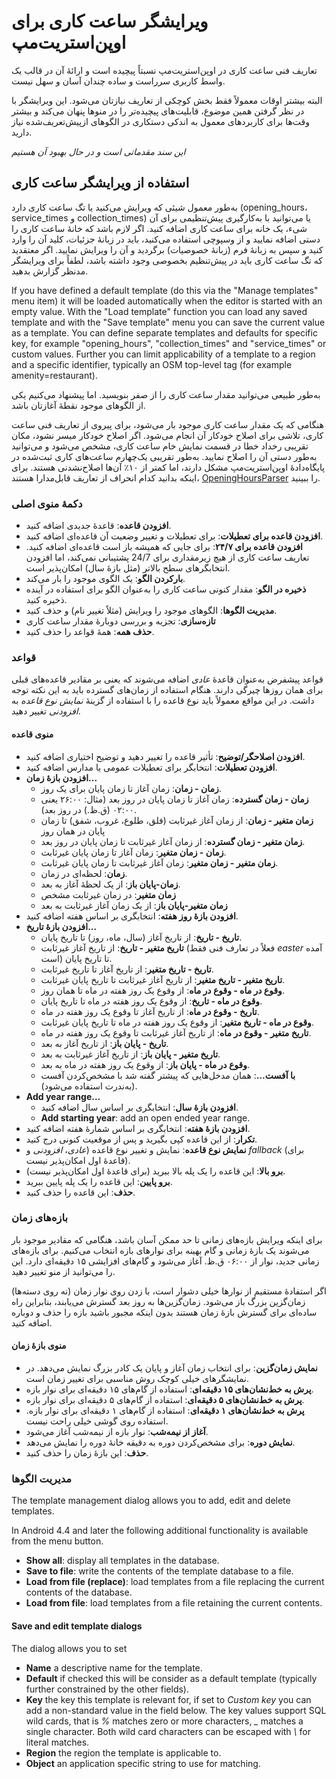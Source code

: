 # ویرایشگر ساعت کاری برای اوپن‌استریت‌مپ

تعاریف فنی ساعت کاری در اوپن‌استریت‌مپ نسبتاً پیچیده است و ارائهٔ آن در قالب یک واسط کاربری سرراست و ساده چندان آسان و سهل نیست.

البته بیشتر اوقات معمولاً فقط بخش کوچکی از تعاریف نیازتان می‌شود. این ویرایشگر با در نظر گرفتن همین موضوع، قابلیت‌های پیچیده‌تر را در منوها پنهان می‌کند و بیشتر وقت‌ها برای کاربردهای معمول به اندکی دستکاری در الگوهای ازپیش‌تعریف‌شده نیاز دارید.

_این سند مقدماتی است و در حال بهبود آن هستیم_

## استفاده از ویرایشگر ساعت کاری

به‌طور معمول شیئی که ویرایش می‌کنید یا تگ ساعت کاری دارد (opening_hours،‏ service_times و collection_times) یا می‌توانید با به‌کارگیری پیش‌تنظیمی برای آن شیء، یک خانه برای ساعت کاری اضافه کنید. اگر لازم باشد که خانهٔ ساعت کاری را دستی اضافه نمایید و از وسپوچی استفاده می‌کنید، باید در زبانهٔ جزئیات، کلید آن را وارد کنید و سپس به زبانهٔ فرم (زبانهٔ خصوصیات) برگردید و آن را ویرایش نمایید. اگر معتقدید که تگ ساعت کاری باید در پیش‌تنظیم بخصوصی وجود داشته باشد، لطفاً برای ویرایشگر مدنظر گزارش بدهید.

If you have defined a default template (do this via the "Manage templates" menu item) it will be loaded automatically when the editor is started with an empty value. With the "Load template" function you can load any saved template and with the "Save template" menu you can save the current value as a template. You can define separate templates and defaults for specific key, for example "opening_hours", "collection_times" and "service_times" or custom values. Further you can limit applicability of a template to a region and a specific identifier, typically an OSM top-level tag (for example amenity=restaurant). 

به‌طور طبیعی می‌توانید مقدار ساعت کاری را از صفر بنویسید. اما پیشنهاد می‌کنیم یکی از الگوهای موجود نقطهٔ آغازتان باشد.

هنگامی که یک مقدار ساعت کاری موجود بار می‌شود، برای پیروی از تعاریف فنی ساعت کاری، تلاشی برای اصلاح خودکار آن انجام می‌شود. اگر اصلاح خودکار میسر نشود، مکان تقریبی رخداد خطا در قسمت نمایش خام ساعت کاری، مشخص می‌شود و می‌توانید به‌طور دستی آن را اصلاح نمایید. به‌طور تقریبی یک‌چهارم ساعت‌های کاری ثبت‌شده در پایگاه‌دادهٔ اوپن‌استریت‌مپ مشکل دارند، اما کمتر از ۱۰٪ آن‌ها اصلاح‌نشدنی هستند. برای اینکه بدانید کدام انحراف از تعاریف قابل‌مدارا هستند، [OpeningHoursParser](https://github.com/simonpoole/OpeningHoursParser) را ببینید.

### دکمهٔ منوی اصلی

* __افزودن قاعده__: قاعدهٔ جدیدی اضافه کنید.
* __افزودن قاعده برای تعطیلات__: برای تعطیلات و تغییر وضعیت آن قاعده‌ای اضافه کنید.
* __افزودن قاعده برای ۲۴/۷__: برای جایی که همیشه باز است قاعده‌ای اضافه کنید. تعاریف ساعت کاری از هیچ زیرمقداری برای 24/7 پشتیبانی نمی‌کند، اما افزودن انتخابگرهای سطح بالاتر (مثل بازهٔ سال) امکان‌پذیر است.
* __بارکردن الگو__: یک الگوی موجود را بار می‌کند.
* __ذخیره در الگو__: مقدار کنونی ساعت کاری را به‌عنوان الگو برای استفاده در آینده ذخیره کنید.
* __مدیریت الگوها__: الگوهای موجود را ویرایش (مثلاً تغییر نام) و حذف کنید.
* __تازه‌سازی__: تجزیه و بررسی دوبارهٔ مقدار ساعت کاری
* __حذف همه__: همهٔ قواعد را حذف کنید.

### قواعد

قواعد پیشفرض به‌عنوان قاعدهٔ _عادی_ اضافه می‌شوند که یعنی بر مقادیر قاعده‌های قبلی برای همان روزها چیرگی دارند. هنگام استفاده از زمان‌های گسترده باید به این نکته توجه داشت. در این مواقع معمولاً باید نوع قاعده را با استفاده از گزینهٔ _نمایش نوع قاعده_ به _افزودنی_ تغییر دهید.

#### منوی قاعده

* __افزودن اصلاحگر/توضیح__: تأثیر قاعده را تغییر دهید و توضیح اختیاری اضافه کنید.
* __افزودن تعطیلات__: انتخابگر برای تعطیلات عمومی یا مدارس اضافه کنید.
* __افزودن بازهٔ زمان...__
    * __زمان - زمان__: زمان آغاز تا زمان پایان برای یک روز.
    * __زمان - زمان گسترده__: زمان آغاز تا زمان پایان در روز بعد (مثال: ۲۶:۰۰ یعنی ۰۲:۰۰ (ق.ظ.) در روز بعد).
    * __زمان متغیر - زمان__: از زمان آغاز غیرثابت (فلق، طلوع، غروب، شفق) تا زمان پایان در همان روز
    * __زمان متغیر - زمان گسترده__: از زمان آغاز غیرثابت تا زمان پایان در روز بعد.
    * __زمان - زمان متغیر__: زمان آغاز تا زمان پایان غیرثابت.
    * __زمان متغیر - زمان متغیر__: زمان آغاز غیرثابت تا زمان پایان غیرثابت.
    * __زمان__: لحظه‌ای در زمان.
    * __زمان-پایان باز__: از یک لحظهٔ آغاز به بعد.
    * __زمان متغیر__: در زمان غیرثابت مشخص
    * __زمان متغیر-پایان باز__: از یک زمان آغاز غیرثابت به بعد
* __افزودن بازهٔ روز هفته__: انتخابگری بر اساس هفته اضافه کنید.
* __افزودن بازهٔ تاریخ...__
    * __تاریخ - تاریخ__: از تاریخ آغاز (سال، ماه، روز) تا تاریخ پایان.
    * __تاریخ متغیر - تاریخ__: از تاریخ آغاز غیرثابت (فعلاً در تعارف فنی فقط _easter_ آمده است) تا تاریخ پایان.
    * __تاریخ - تاریخ متغیر__: از تاریخ آغاز تا تاریخ غیرثابت.
    * __تاریخ متغیر - تاریخ متغیر__: از تاریخ آغاز غیرثابت تا تاریخ پایان غیرثابت.
    * __وقوع در ماه - وقوع در ماه__: از وقوع یک روز هفته در ماه تا همان روز.
    * __وقوع در ماه - تاریخ__: از وقوع یک روز هفته در ماه تا تاریخ پایان.
    * __تاریخ - وقوع در ماه__: از تاریخ آغاز تا وقوع یک روز هفته در ماه.
    * __وقوع در ماه - تاریخ متغیر__: از وقوع یک روز هفته در ماه تا تاریخ پایان غیرثابت.
    * __تاریخ متغیر - وقوع در ماه__: از تاریخ آغاز غیرثابت تا وقوع یک روز هفته در ماه.
    * __تاریخ - پایان باز__: از تاریخ آغاز به بعد.
    * __تاریخ متغیر - پایان باز__: از تاریخ آغاز غیرثابت به بعد.
    * __وقوع در ماه - پایان باز__: از وقوع یک روز هفته در ماه به بعد.
    * __با آفست...__: همان مدخل‌هایی که پیشتر گفته شد با مشخص‌کردن آفست (به‌ندرت استفاده می‌شود).
* __Add year range...__    
    * __افزودن بازهٔ سال__: انتخابگری بر اساس سال اضافه کنید.
    * __Add starting year__: add an open ended year range.
* __افزودن بازهٔ هفته__: انتخابگری بر اساس شمارهٔ هفته اضافه کنید.
* __تکرار__: از این قاعده کپی بگیرید و پس از موقعیت کنونی درج کنید.
* __نمایش نوع قاعده__: نمایش و تغییر نوع قاعده (_عادی_،‏ _افزودنی_ و _fallback_ (برای قاعدهٔ اول امکان‌پذیر نیست).
* __برو بالا__: این قاعده را یک پله بالا ببرید (برای قاعدهٔ اول امکان‌پذیر نیست).
* __برو پایین__: این قاعده را یک پله پایین ببرید.
* __حذف__: این قاعده را حذف کنید.

### بازه‌های زمان

برای اینکه ویرایش بازه‌های زمانی تا حد ممکن آسان باشد، هنگامی که مقادیر موجود بار می‌شوند یک بازهٔ زمانی و گام بهینه برای نوارهای بازه انتخاب می‌کنیم. برای بازه‌های زمانی جدید، نوار از ۰۶:۰۰ ق.ظ. آغاز می‌شود و گام‌های افزایشی ۱۵ دقیقه‌ای دارد. این را می‌توانید از منو تغییر دهید.

اگر استفادهٔ مستقیم از نوارها خیلی دشوار است، با زدن روی نوار زمان (نه روی دسته‌ها) زمان‌گزین بزرگ باز می‌شود. زمان‌گزین‌ها به روز بعد گسترش می‌یابند، بنابراین راه ساده‌ای برای گسترش بازهٔ زمان هستند بدون اینکه مجبور باشید بازه را حذف و دوباره اضافه کنید.

#### منوی بازهٔ زمان

* __نمایش زمان‌گزین__: برای انتخاب زمان آغاز و پایان یک کادر بزرگ نمایش می‌دهد. در نمایشگرهای خیلی کوچک روش مناسبی برای تغییر زمان است.
* __پرش به خط‌نشان‌های ۱۵ دقیقه‌ای__: استفاده از گام‌های ۱۵ دقیقه‌ای برای نوار بازه.
* __پرش به خط‌نشان‌های ۵ دقیقه‌ای__: استفاده از گام‌های ۵ دقیقه‌ای برای نوار بازه.
* __پرش به خط‌نشان‌های ۱ دقیقه‌ای__: استفاده از گام‌های ۱ دقیقه‌ای برای نوار بازه. استفاده روی گوشی خیلی راحت نیست.
* __آغاز از نیمه‌شب__: نوار بازه از نیمه‌شب آغاز می‌شود.
* __نمایش دوره__: برای مشخص‌کردن دوره به دقیقه خانهٔ دوره را نمایش می‌دهد.
* __حذف__: این بازهٔ زمان را حذف کنید.

### مدیریت الگوها

The template management dialog allows you to add, edit and delete templates.

In Android 4.4 and later the following additional functionality is available from the menu button. 

* __Show all__: display all templates in the database.
* __Save to file__: write the contents of the template database to a file.
* __Load from file (replace)__: load templates from a file replacing the current contents of the database.
* __Load from file__: load templates from a file retaining the current contents.

#### Save and edit template dialogs

The dialog allows you to set

* __Name__ a descriptive name for the template.
* __Default__ if checked this will be consider as a default template (typically further constrained by the other fields).
* __Key__ the key this template is relevant for, if set to _Custom key_ you can add a non-standard value in the field below. The key values support SQL wild cards, that is _%_ matches zero or more characters, *_* matches a single character. Both wild card characters can be escaped with _\\_ for literal matches.
* __Region__ the region the template is applicable to.
* __Object__ an application specific string to use for matching.


